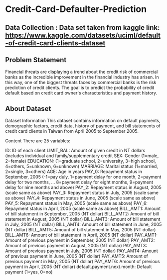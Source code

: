 # Credit-Card-Defaulter-Prediction

## Data Collection : Data set taken from kaggle link: https://www.kaggle.com/datasets/uciml/default-of-credit-card-clients-dataset

## Problem Statement
Financial threats are displaying a trend about the credit risk of commercial banks as the
incredible improvement in the financial industry has arisen. In this way, one of the
biggest threats faces by commercial banks is the risk prediction of credit clients. The
goal is to predict the probability of credit default based on credit card owner's
characteristics and payment history.

## About Dataset
Dataset Information
This dataset contains information on default payments, demographic factors, credit data, history of payment, and bill statements of credit card clients in Taiwan from April 2005 to September 2005.

 Content
 There are 25 variables:

 ID: ID of each client
 LIMIT_BAL: Amount of given credit in NT dollars (includes individual and family/supplementary credit
 SEX: Gender (1=male, 2=female)
 EDUCATION: (1=graduate school, 2=university, 3=high school, 4=others, 5=unknown, 6=unknown)
 MARRIAGE: Marital status (1=married, 2=single, 3=others)
 AGE: Age in years
 PAY_0: Repayment status in September, 2005 (-1=pay duly, 1=payment delay for one month, 2=payment delay for two months, … 8=payment delay for eight months, 9=payment   delay for nine months and above)
 PAY_2: Repayment status in August, 2005 (scale same as above)
 PAY_3: Repayment status in July, 2005 (scale same as above)
 PAY_4: Repayment status in June, 2005 (scale same as above)
 PAY_5: Repayment status in May, 2005 (scale same as above)
 PAY_6: Repayment status in April, 2005 (scale same as above)
 BILL_AMT1: Amount of bill statement in September, 2005 (NT dollar)
 BILL_AMT2: Amount of bill statement in August, 2005 (NT dollar)
 BILL_AMT3: Amount of bill statement in July, 2005 (NT dollar)
 BILL_AMT4: Amount of bill statement in June, 2005 (NT dollar)
 BILL_AMT5: Amount of bill statement in May, 2005 (NT dollar)
 BILL_AMT6: Amount of bill statement in April, 2005 (NT dollar)
 PAY_AMT1: Amount of previous payment in September, 2005 (NT dollar)
 PAY_AMT2: Amount of previous payment in August, 2005 (NT dollar)
 PAY_AMT3: Amount of previous payment in July, 2005 (NT dollar)
 PAY_AMT4: Amount of previous payment in June, 2005 (NT dollar)
 PAY_AMT5: Amount of previous payment in May, 2005 (NT dollar)
 PAY_AMT6: Amount of previous payment in April, 2005 (NT dollar)
 default.payment.next.month: Default payment (1=yes, 0=no)

